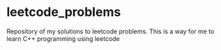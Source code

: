 # leetcode_problems
Repository of my solutions to leetcode problems. This is a way for me to learn C++ programming using leetcode
